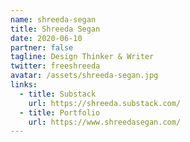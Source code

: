 ```yaml
---
name: shreeda-segan
title: Shreeda Segan
date: 2020-06-10
partner: false
tagline: Design Thinker & Writer
twitter: freeshreeda
avatar: /assets/shreeda-segan.jpg
links:
  - title: Substack
    url: https://shreeda.substack.com/
  - title: Portfolio
    url: https://www.shreedasegan.com/
---
```

